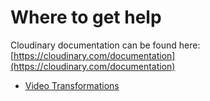# Where to get help

Cloudinary documentation can be found here:
[https://cloudinary.com/documentation](https://cloudinary.com/documentation)
* [Video Transformations](https://cloudinary.com/documentation/video_manipulation_and_delivery)

